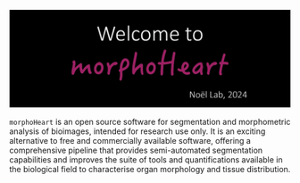 ![mHlogo](https://github.com/jsanchez679/morphoHeart/blob/main/images/morphoHeart_black.png)


`morphoHeart` is an open source software for segmentation and morphometric analysis of bioimages, intended for research use only. It is an exciting alternative to free and commercially available software, offering a comprehensive pipeline that provides semi-automated segmentation capabilities and improves the suite of tools and quantifications available in the biological field to characterise organ morphology and tissue distribution. 
